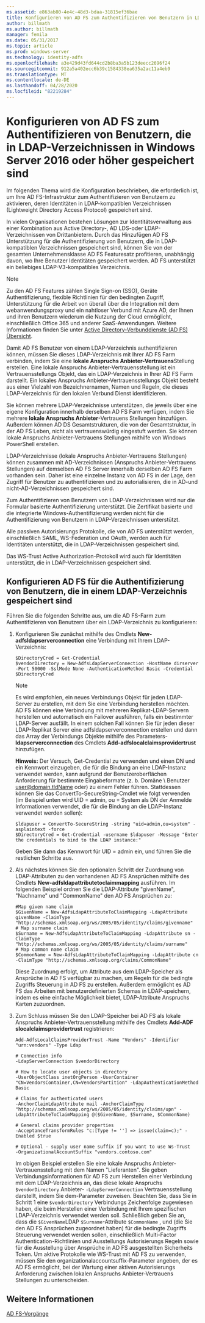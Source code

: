 ```yaml
---
ms.assetid: e863ab80-4e4c-48d3-bdaa-31815ef36bae
title: Konfigurieren von AD FS zum Authentifizieren von Benutzern in LDAP-Verzeichnissen gespeichert
author: billmath
ms.author: billmath
manager: femila
ms.date: 05/31/2017
ms.topic: article
ms.prod: windows-server
ms.technology: identity-adfs
ms.openlocfilehash: a3e429d43fd644cd2b8ba3a5b123deecc2696f24
ms.sourcegitcommit: 912a5a402ecc6b39c1584338ea635a2ac11a4eb9
ms.translationtype: MT
ms.contentlocale: de-DE
ms.lasthandoff: 04/28/2020
ms.locfileid: "82219284"
---
```

# <a name="configure-ad-fs-to-authenticate-users-stored-in-ldap-directories-in-windows-server-2016-or-later"></a>Konfigurieren von AD FS zum Authentifizieren von Benutzern, die in LDAP-Verzeichnissen in Windows Server 2016 oder höher gespeichert sind

Im folgenden Thema wird die Konfiguration beschrieben, die erforderlich ist, um Ihre AD FS-Infrastruktur zum Authentifizieren von Benutzern zu aktivieren, deren Identitäten in LDAP-kompatiblen Verzeichnissen (Lightweight Directory Access Protocol) gespeichert sind.

In vielen Organisationen bestehen Lösungen zur Identitätsverwaltung aus einer Kombination aus Active Directory-, AD LDS-oder LDAP-Verzeichnissen von Drittanbietern. Durch das Hinzufügen AD FS Unterstützung für die Authentifizierung von Benutzern, die in LDAP-kompatiblen Verzeichnissen gespeichert sind, können Sie von der gesamten Unternehmensklasse AD FS Featuresatz profitieren, unabhängig davon, wo Ihre Benutzer Identitäten gespeichert werden. AD FS unterstützt ein beliebiges LDAP-V3-kompatibles Verzeichnis.

> [!NOTE]
> Zu den AD FS Features zählen Single Sign-on (SSO), Geräte Authentifizierung, flexible Richtlinien für den bedingten Zugriff, Unterstützung für die Arbeit von überall über die Integration mit dem webanwendungsproxy und ein nahtloser Verbund mit Azure AD, der Ihnen und ihren Benutzern wiederum die Nutzung der Cloud ermöglicht, einschließlich Office 365 und anderer SaaS-Anwendungen.  Weitere Informationen finden Sie unter [Active Directory-Verbunddienste (AD FS) Übersicht](../../ad-fs/AD-FS-2016-Overview.md).

Damit AD FS Benutzer von einem LDAP-Verzeichnis authentifizieren können, müssen Sie dieses LDAP-Verzeichnis mit Ihrer AD FS Farm verbinden, indem Sie eine **lokale Anspruchs Anbieter-Vertrauens**Stellung erstellen.  Eine lokale Anspruchs Anbieter-Vertrauensstellung ist ein Vertrauensstellungs Objekt, das ein LDAP-Verzeichnis in Ihrer AD FS Farm darstellt. Ein lokales Anspruchs Anbieter-Vertrauensstellungs Objekt besteht aus einer Vielzahl von Bezeichnernamen, Namen und Regeln, die dieses LDAP-Verzeichnis für den lokalen Verbund Dienst identifizieren.

Sie können mehrere LDAP-Verzeichnisse unterstützen, die jeweils über eine eigene Konfiguration innerhalb derselben AD FS Farm verfügen, indem Sie mehrere **lokale Anspruchs Anbieter**-Vertrauens Stellungen hinzufügen. Außerdem können AD DS Gesamtstrukturen, die von der Gesamtstruktur, in der AD FS Leben, nicht als vertrauenswürdig eingestuft werden. Sie können lokale Anspruchs Anbieter-Vertrauens Stellungen mithilfe von Windows PowerShell erstellen.

LDAP-Verzeichnisse (lokale Anspruchs Anbieter-Vertrauens Stellungen) können zusammen mit AD-Verzeichnissen (Anspruchs Anbieter-Vertrauens Stellungen) auf demselben AD FS Server innerhalb derselben AD FS Farm vorhanden sein. Daher ist eine einzelne Instanz von AD FS in der Lage, den Zugriff für Benutzer zu authentifizieren und zu autorialisieren, die in AD-und nicht-AD-Verzeichnissen gespeichert sind.

Zum Authentifizieren von Benutzern von LDAP-Verzeichnissen wird nur die Formular basierte Authentifizierung unterstützt. Die Zertifikat basierte und die integrierte Windows-Authentifizierung werden nicht für die Authentifizierung von Benutzern in LDAP-Verzeichnissen unterstützt.

Alle passiven Autorisierungs Protokolle, die von AD FS unterstützt werden, einschließlich SAML, WS-Federation und OAuth, werden auch für Identitäten unterstützt, die in LDAP-Verzeichnissen gespeichert sind.

Das WS-Trust Active Authorization-Protokoll wird auch für Identitäten unterstützt, die in LDAP-Verzeichnissen gespeichert sind.

## <a name="configure-ad-fs-to-authenticate-users-stored-in-an-ldap-directory"></a>Konfigurieren AD FS für die Authentifizierung von Benutzern, die in einem LDAP-Verzeichnis gespeichert sind
Führen Sie die folgenden Schritte aus, um die AD FS-Farm zum Authentifizieren von Benutzern über ein LDAP-Verzeichnis zu konfigurieren:

1. Konfigurieren Sie zunächst mithilfe des Cmdlets **New-adfsldapserverconnection** eine Verbindung mit Ihrem LDAP-Verzeichnis:

   ```
   $DirectoryCred = Get-Credential
   $vendorDirectory = New-AdfsLdapServerConnection -HostName dirserver -Port 50000 -SslMode None -AuthenticationMethod Basic -Credential $DirectoryCred
   ```

   > [!NOTE]
   > Es wird empfohlen, ein neues Verbindungs Objekt für jeden LDAP-Server zu erstellen, mit dem Sie eine Verbindung herstellen möchten. AD FS können eine Verbindung mit mehreren Replikat-LDAP-Servern herstellen und automatisch ein Failover ausführen, falls ein bestimmter LDAP-Server ausfällt. In einem solchen Fall können Sie für jeden dieser LDAP-Replikat Server eine adfsldapserverconnection erstellen und dann das Array der Verbindungs Objekte mithilfe des Parameters-**ldapserverconnection** des Cmdlets **Add-adfslocalclaimsprovidertrust** hinzufügen.

   **Hinweis:** Der Versuch, Get-Credential zu verwenden und einen DN und ein Kennwort einzugeben, die für die Bindung an eine LDAP-Instanz verwendet werden, kann aufgrund der Benutzeroberflächen Anforderung für bestimmte Eingabeformate (z. b. Domäne \ Benutzer user@domain.tldName oder) zu einem Fehler führen. Stattdessen können Sie das ConvertTo-SecureString-Cmdlet wie folgt verwenden (im Beispiel unten wird UID = admin, ou = System als DN der Anmelde Informationen verwendet, die für die Bindung an die LDAP-Instanz verwendet werden sollen):

   ```
   $ldapuser = ConvertTo-SecureString -string "uid=admin,ou=system" -asplaintext -force
   $DirectoryCred = Get-Credential -username $ldapuser -Message "Enter the credentials to bind to the LDAP instance:"
   ```

   Geben Sie dann das Kennwort für UID = admin ein, und führen Sie die restlichen Schritte aus.

2. Als nächstes können Sie den optionalen Schritt der Zuordnung von LDAP-Attributen zu den vorhandenen AD FS Ansprüchen mithilfe des Cmdlets **New-adfsldapattributetoclaimmapping** ausführen. Im folgenden Beispiel ordnen Sie die LDAP-Attribute "givenName", "Nachname" und "CommonName" den AD FS Ansprüchen zu:

   ```
   #Map given name claim
   $GivenName = New-AdfsLdapAttributeToClaimMapping -LdapAttribute givenName -ClaimType "http://schemas.xmlsoap.org/ws/2005/05/identity/claims/givenname"
   # Map surname claim
   $Surname = New-AdfsLdapAttributeToClaimMapping -LdapAttribute sn -ClaimType "http://schemas.xmlsoap.org/ws/2005/05/identity/claims/surname"
   # Map common name claim
   $CommonName = New-AdfsLdapAttributeToClaimMapping -LdapAttribute cn -ClaimType "http://schemas.xmlsoap.org/claims/CommonName"
   ```

   Diese Zuordnung erfolgt, um Attribute aus dem LDAP-Speicher als Ansprüche in AD FS verfügbar zu machen, um Regeln für die bedingte Zugriffs Steuerung in AD FS zu erstellen. Außerdem ermöglicht es AD FS das Arbeiten mit benutzerdefinierten Schemas in LDAP-speichern, indem es eine einfache Möglichkeit bietet, LDAP-Attribute Anspruchs Karten zuzuordnen.

3. Zum Schluss müssen Sie den LDAP-Speicher bei AD FS als lokale Anspruchs Anbieter-Vertrauensstellung mithilfe des Cmdlets **Add-ADF slocalclaimsprovidertrust** registrieren:

   ```
   Add-AdfsLocalClaimsProviderTrust -Name "Vendors" -Identifier "urn:vendors" -Type Ldap

   # Connection info
   -LdapServerConnection $vendorDirectory 

   # How to locate user objects in directory
   -UserObjectClass inetOrgPerson -UserContainer "CN=VendorsContainer,CN=VendorsPartition" -LdapAuthenticationMethod Basic 

   # Claims for authenticated users
   -AnchorClaimLdapAttribute mail -AnchorClaimType "http://schemas.xmlsoap.org/ws/2005/05/identity/claims/upn" -LdapAttributeToClaimMapping @($GivenName, $Surname, $CommonName) 

   # General claims provider properties
   -AcceptanceTransformRules "c:[Type != ''] => issue(claim=c);" -Enabled $true 

   # Optional - supply user name suffix if you want to use Ws-Trust
   -OrganizationalAccountSuffix "vendors.contoso.com"
   ```

   Im obigen Beispiel erstellen Sie eine lokale Anspruchs Anbieter-Vertrauensstellung mit dem Namen "Lieferanten". Sie geben Verbindungsinformationen für AD FS zum Herstellen einer Verbindung mit dem LDAP-Verzeichnis an, das diese lokale Anspruchs `$vendorDirectory` Anbieter- `-LdapServerConnection` Vertrauensstellung darstellt, indem Sie dem-Parameter zuweisen. Beachten Sie, dass Sie in Schritt 1 eine `$vendorDirectory` Verbindungs Zeichenfolge zugewiesen haben, die beim Herstellen einer Verbindung mit Ihrem spezifischen LDAP-Verzeichnis verwendet werden soll. Schließlich geben Sie an, dass die `$GivenName`LDAP `$Surname`-Attribute `$CommonName` , und (die Sie den AD FS Ansprüchen zugeordnet haben) für die bedingte Zugriffs Steuerung verwendet werden sollen, einschließlich Multi-Factor Authentication-Richtlinien und Ausstellungs Autorisierungs Regeln sowie für die Ausstellung über Ansprüche in AD FS ausgestellten Sicherheits Token. Um aktive Protokolle wie WS-Trust mit AD FS zu verwenden, müssen Sie den organizationalaccountsuffix-Parameter angeben, der es AD FS ermöglicht, bei der Wartung einer aktiven Autorisierungs Anforderung zwischen lokalen Anspruchs Anbieter-Vertrauens Stellungen zu unterscheiden.

## <a name="see-also"></a>Weitere Informationen
[AD FS-Vorgänge](../../ad-fs/AD-FS-2016-Operations.md)

